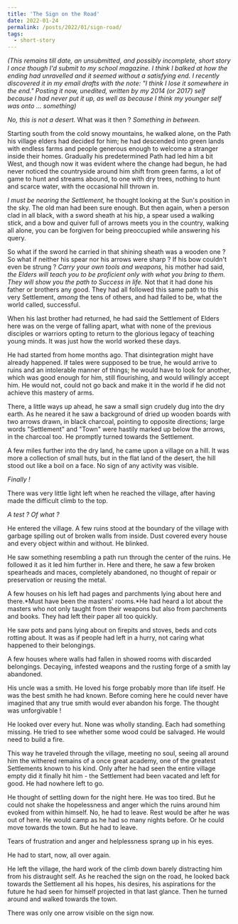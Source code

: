```yaml
---
title: 'The Sign on the Road'
date: 2022-01-24
permalink: /posts/2022/01/sign-road/
tags:
  - short-story
---
```

*(This remains till date, an unsubmitted, and possibly incomplete, short story I once though I'd submit to my school magazine. I think I balked at how the ending had unravelled and it seemed without a satisfying end. I recently discovered it in my email drafts with the note: "I think I lose it somewhere in the end." Posting it now, unedited, written by my 2014 (or 2017) self because I had never put it up, as well as because I think my younger self was onto ... something)*

*No, this is not a desert.* What was it then ? *Something in between.*

Starting south from the cold snowy mountains, he walked alone, on the Path his village elders had decided for him; he had descended into green lands with endless farms and people generous enough to welcome a stranger inside their homes. Gradually his predetermined Path had led him a bit West, and though now it was evident where the change had begun, he had never noticed the countryside around him shift from green farms, a lot of game to hunt and streams abound, to one with dry trees, nothing to hunt and scarce water, with the occasional hill thrown in.

*I must be nearing the Settlement,* he thought looking at the Sun's position in the sky. The old man had been sure enough. But then again, when a person clad in all black, with a sword sheath at his hip, a spear used a walking stick, and a bow and quiver full of arrows meets you in the country, walking all alone, you can be forgiven for being preoccupied while answering his query.

So what if the sword he carried in that shining sheath was a wooden one ? So what if neither his spear nor his arrows were sharp ? If his bow couldn't even be strung ? *Carry your own tools and weapons,* his mother had said, *the Elders will teach you to be proficient only with what you bring to them. They will show you the path to Success in life.* Not that it had done his father or brothers any good. They had all followed this same path to this very Settlement, *among* the tens of others, and had failed to be, what the world called, successful.

When his last brother had returned, he had said the Settlement of Elders here was on the verge of falling apart, what with none of the previous disciples or warriors opting to return to the glorious legacy of teaching young minds. It was just how the world worked these days.

He had started from home months ago. That disintegration might have already happened. If tales were supposed to be true, he would arrive to ruins and an intolerable manner of things; he would have to look for another, which was good enough for him, still flourishing, and would willingly accept him. He would not, could not go back and make it in the world if he did not achieve this mastery of arms.

There, a little ways up ahead, he saw a small sign crudely dug into the dry earth. As he neared it he saw a background of dried up wooden boards with two arrows drawn, in black charcoal, pointing to opposite directions; large words "Settlement" and "Town" were hastily marked up below the arrows, in the charcoal too. He promptly turned towards the Settlement.

A few miles further into the dry land, he came upon a village on a hill. It was more a collection of small huts, but in the flat land of the desert, the hill stood out like a boil on a face. No sign of any activity was visible.

*Finally !*

There was very little light left when he reached the village, after having made the difficult climb to the top.

*A test ? Of what ?*

He entered the village. A few ruins stood at the boundary of the village with garbage spilling out of broken walls from inside. Dust covered every house and every object within and without. He blinked.

He saw something resembling a path run through the center of the ruins. He followed it as it led him further in. Here and there, he saw a few broken spearheads and maces, completely abandoned, no thought of repair or preservation or reusing the metal.

A few houses on his left had pages and parchments lying about here and there.*Must have been the masters' rooms.*He had heard a lot about the masters who not only taught from their weapons but also from parchments and books. They had left their paper all too quickly.

He saw pots and pans lying about on firepits and stoves, beds and cots rotting about. It was as if people had left in a hurry, not caring what happened to their belongings.

A few houses where walls had fallen in showed rooms with discarded belongings. Decaying, infested weapons and the rusting forge of a smith lay abandoned.

His uncle was a smith. He loved his forge probably more than life itself. He was the best smith he had known. Before coming here he could never have imagined that any true smith would ever abandon his forge. The thought was unforgivable !

He looked over every hut. None was wholly standing. Each had something missing. He tried to see whether some wood could be salvaged. He would need to build a fire.

This way he traveled through the village, meeting no soul, seeing all around him the withered remains of a once great academy, one of the greatest Settlements known to his kind. Only after he had seen the entire village empty did it finally hit him - the Settlement had been vacated and left for good. He had nowhere left to go.

He thought of settling down for the night here. He was too tired. But he could not shake the hopelessness and anger which the ruins around him evoked from within himself. No, he had to leave. Rest would be after he was out of here. He would camp as he had so many nights before. Or he could move towards the town. But he had to leave.

Tears of frustration and anger and helplessness sprang up in his eyes.

He had to start, now, all over again.

He left the village, the hard work of the climb down barely distracting him from his distraught self. As he reached the sign on the road, he looked back towards the Settlement all his hopes, his desires, his aspirations for the future he had seen for himself projected in that last glance. Then he turned around and walked towards the town.

There was only one arrow visible on the sign now.
